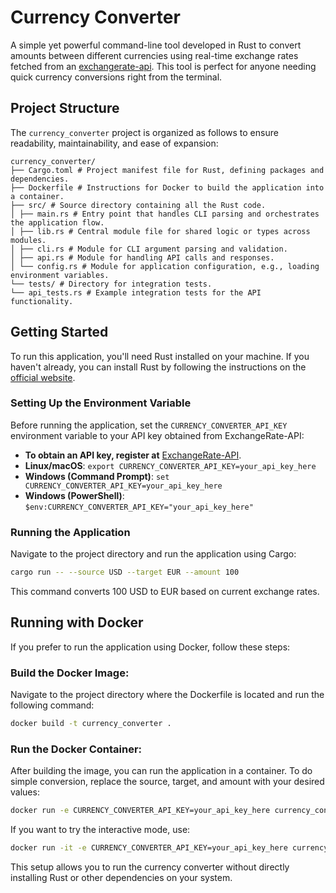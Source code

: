 # Currency Converter

A simple yet powerful command-line tool developed in Rust to convert amounts between different currencies using real-time exchange rates fetched from an [exchangerate-api](https://app.exchangerate-api.com/). This tool is perfect for anyone needing quick currency conversions right from the terminal.

## Project Structure

The `currency_converter` project is organized as follows to ensure readability, maintainability, and ease of expansion:
```
currency_converter/
├── Cargo.toml # Project manifest file for Rust, defining packages and dependencies.
├── Dockerfile # Instructions for Docker to build the application into a container.
├── src/ # Source directory containing all the Rust code.
│ ├── main.rs # Entry point that handles CLI parsing and orchestrates the application flow.
│ ├── lib.rs # Central module file for shared logic or types across modules.
│ ├── cli.rs # Module for CLI argument parsing and validation.
│ ├── api.rs # Module for handling API calls and responses.
│ └── config.rs # Module for application configuration, e.g., loading environment variables.
└── tests/ # Directory for integration tests.
└── api_tests.rs # Example integration tests for the API functionality.
```

## Getting Started

To run this application, you'll need Rust installed on your machine. If you haven't already, you can install Rust by following the instructions on the [official website](https://www.rust-lang.org/tools/install).

### Setting Up the Environment Variable

Before running the application, set the `CURRENCY_CONVERTER_API_KEY` environment variable to your API key obtained from ExchangeRate-API:

- **To obtain an API key, register at** [ExchangeRate-API](https://app.exchangerate-api.com/sign-up).
- **Linux/macOS**: `export CURRENCY_CONVERTER_API_KEY=your_api_key_here`
- **Windows (Command Prompt)**: `set CURRENCY_CONVERTER_API_KEY=your_api_key_here`
- **Windows (PowerShell)**: `$env:CURRENCY_CONVERTER_API_KEY="your_api_key_here"`

### Running the Application

Navigate to the project directory and run the application using Cargo:

```bash
cargo run -- --source USD --target EUR --amount 100
```

This command converts 100 USD to EUR based on current exchange rates.

## Running with Docker

If you prefer to run the application using Docker, follow these steps:

### Build the Docker Image:

Navigate to the project directory where the Dockerfile is located and run the following command:

```bash
docker build -t currency_converter .
```

### Run the Docker Container:

After building the image, you can run the application in a container. To do simple conversion, replace the source, target, and amount with your desired values:

```bash
docker run -e CURRENCY_CONVERTER_API_KEY=your_api_key_here currency_converter --source USD --target EUR --amount 100
```

If you want to try the interactive mode, use:

```bash
docker run -it -e CURRENCY_CONVERTER_API_KEY=your_api_key_here currency_converter --interactive
```

This setup allows you to run the currency converter without directly installing Rust or other dependencies on your system.